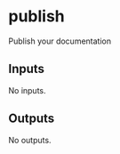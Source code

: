 # publish

Publish your documentation

## Inputs

<!-- AUTO-DOC-INPUT:START - Do not remove or modify this section -->

No inputs.

<!-- AUTO-DOC-INPUT:END -->

## Outputs

<!-- AUTO-DOC-OUTPUT:START - Do not remove or modify this section -->

No outputs.

<!-- AUTO-DOC-OUTPUT:END -->

